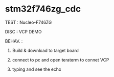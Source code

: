 # stm32f746zg_cdc

TEST : Nucleo-F746ZG

DISC : VCP DEMO

BEHAV. : 

1. Build & download to target board

2. connect to pc and open teraterm to connet VCP

3. typing and see the echo

